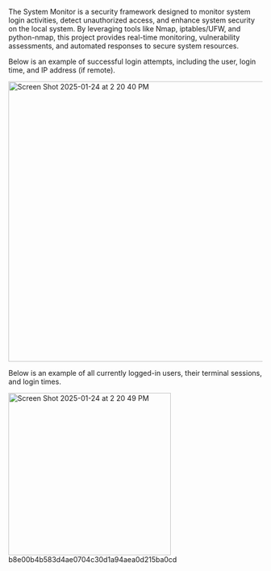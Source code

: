The System Monitor is a security framework designed to monitor system login activities, detect unauthorized access, and enhance system security on the local system. By leveraging tools like Nmap, iptables/UFW, and python-nmap, this project provides real-time monitoring, vulnerability assessments, and automated responses to secure system resources.

Below is an example of successful login attempts, including the user, login time, and IP address (if remote).

<img width="556" alt="Screen Shot 2025-01-24 at 2 20 40 PM" src="https://github.com/user-attachments/assets/824b1702-4d27-4cf3-987f-509b6c8e8090" />

Below is an example of all currently logged-in users, their terminal sessions, and login times.

<img width="322" alt="Screen Shot 2025-01-24 at 2 20 49 PM" src="https://github.com/user-attachments/assets/02dbf169-11db-44f0-85b4-1e1392ee8ecb" />
 b8e00b4b583d4ae0704c30d1a94aea0d215ba0cd
